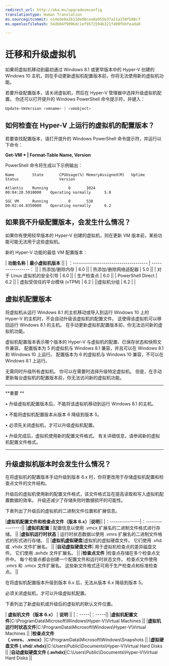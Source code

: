 ```yaml
---
redirect_url: http://aka.ms/upgradevmconfig
translationtype: Human Translation
ms.sourcegitcommit: e14ede0a2b13de08cea0a955b37a21a150fb88cf
ms.openlocfilehash: 54db04f9096dc1ef9572594b321f400fbbfeada0

---
```


# 迁移和升级虚拟机 

如果将虚拟机移动到最初通过 Windows 8.1 或更早版本中的 Hyper-V 创建的 Windows 10 主机，则在手动更新虚拟机配置版本前，你将无法使用新的虚拟机功能。 

若要升级配置版本，请关闭虚拟机，然后在 Hyper-V 管理器中选择升级虚拟机配置。  你还可以打开提升的 Windows PowerShell 命令提示符，并键入： 

 ```PowerShell
Update-VmVersion <vmname> | <vmobject>
```

## 如何检查在 Hyper-V 上运行的虚拟机的配置版本？ 

若要查找配置版本，请打开提升的 Windows PowerShell 命令提示符，并运行以下命令：

**Get-VM * | Format-Table Name, Version**

PowerShell 命令将生成以下示例输出：

```
Name        State       CPUUsage(%) MemoryAssigned(M)   Uptime              Status                  Version
    
Atlantis    Running         0       1024                00:04:20.5910000    Operating normally      5.0
    
SGC VM      Running         0       538                 00:02:44.8350000    Operating normally      6.2
```


## 如果我不升级配置版本，会发生什么情况？

如果你有使用较早版本的 Hyper-V 创建的虚拟机，则在更新 VM 版本前，某些功能可能无法用于这些虚拟机。

新的 Hyper-V 功能的最低 VM 配置版本：

| **功能名称**                       | **最小虚拟机版本** ||
| ：------------------------------------- | -----------------： || | 热添加/删除内存                  |                6.0 || | 热添加/删除网络适配器        |                5.0 || | 对于 Linux 虚拟机的安全引导              |                6.0 || | 生产检查点                 |                6.0 || | PowerShell Direct                      |                6.2 || | 虚拟受信任的平台模块 (vTPM) |               6.2 | ||虚拟机分组 |               6.2 | |



## 虚拟机配置版本 ##

将虚拟机从运行 Windows 8.1 的主机移动或导入到运行 Windows 10 上的 Hyper-V 的主机时，不会自动升级该虚拟机的配置文件。 这使得该虚拟机可以移回运行 Windows 8.1 的主机。 在手动更新虚拟机配置版本前，你无法访问新的虚拟机功能。 

虚拟机配置版本表示哪个版本的 Hyper-V 与虚拟机的配置、已保存状态和快照文件兼容。 配置版本为 5 的虚拟机与 Windows 8.1 兼容，并且可以在 Windows 8.1 和 Windows 10 上运行。 配置版本为 6 的虚拟机与 Windows 10 兼容，不可以在 Windows 8.1 上运行。

无需同时升级所有虚拟机。 你可以在需要时选择升级特定虚拟机。 但是，在手动更新每台虚拟机的配置版本前，你无法访问新的虚拟机功能。  


----------------
**重要 **

• 升级虚拟机配置版本后，不能将该虚拟机移动到运行 Windows 8.1 的主机。

• 不能将虚拟机配置版本从版本 6 降级到版本 5。

• 必须先关闭虚拟机，才可以升级虚拟机配置。

• 升级完成后，虚拟机使用新的配置文件格式。 有关详细信息，请参阅新的虚拟机配置文件格式。

--------





## 升级虚拟机版本时会发生什么情况？
在将虚拟机的配置版本手动升级到版本 6.x 时，你将更改用于存储虚拟机配置和检查点文件的文件结构。 

升级后的虚拟机使用新的配置文件格式，该文件格式旨在提高读取和写入虚拟机配置数据的效率。 升级还减少了存储失败时数据损坏的可能性。 

下表列出了升级后的虚拟机的二进制文件位置和扩展信息。  

|**虚拟机配置文件和检查点文件（版本 6.x）**|**说明**||
|：---------------|：----------------|| |**虚拟机配置** | 配置信息以使用 .vmcx 扩展名的二进制文件格式进行存储。 || |**虚拟机运行时状态** | 运行时状态数据以使用 .vmrs 扩展名的二进制文件格式的形式进行存储。  || |**虚拟机虚拟硬盘**|虚拟机的虚拟硬盘文件。 它们使用 .vhd 或 .vhdx 文件扩展名。   || |**自动虚拟硬盘文件**| 用于虚拟机检查点的差异磁盘文件。 它们使用 .avhdx 文件扩展名。 || |**检查点文件** |检查点存储在多个检查点文件中。 每个检查点都会创建一个配置文件和运行时状态文件。 检查点文件使用 .vmrs 和 .vmcx 文件扩展名。 这些新文件格式还可用于生产检查点和标准检查点。 ||

在将虚拟机配置版本升级到版本 6.x 后，无法从版本 6.x 降级到版本 5。 

必须关闭虚拟机，才可以升级虚拟机配置。

下表列出了新虚拟机或升级后的虚拟机的默认文件位置。

|   **虚拟机文件（版本 6.x）** | **说明** ||
|：-----|：-----|| |**虚拟机配置文件**|C:\ProgramData\Microsoft\Windows\Hyper-V\Virtual Machines || |**虚拟机运行时状态文件**|C:\ProgramData\Microsoft\Windows\Hyper-V\Virtual Machines || |**检查点文件（.vmrs、.vmcx）**|C:\ProgramData\Microsoft\Windows\Snapshots || |**虚拟硬盘文件 (.vhd/.vhdx)**|C:\Users\Public\Documents\Hyper-V\Virtual Hard Disks || |**自动虚拟硬盘文件 (.avhdx)**|C:\Users\Public\Documents\Hyper-V\Virtual Hard Disks ||







<!--HONumber=Jun16_HO4-->


